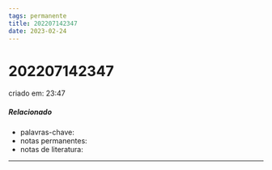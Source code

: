 ```yaml
---
tags: permanente
title: 202207142347
date: 2023-02-24
---
```

# 202207142347
criado em: 23:47

##### Relacionado
- palavras-chave:
- notas permanentes:
- notas de literatura:

---

